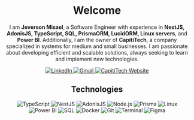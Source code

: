 <h1 align="center">Welcome</h1>

<p align="center">
 I am <strong>Jeverson Misael</strong>, a Software Engineer with experience in <strong>NestJS, AdonisJS, TypeScript, SQL, PrismaORM, LucidORM, Linux servers</strong>, and <strong>Power BI</strong>. Additionally, I am the owner of <strong>CapitiTech</strong>, a company specialized in systems for medium and small businesses. I am passionate about developing efficient and scalable solutions, always seeking to learn and implement new technologies.
</p>

<div align="center">
    <a href="https://www.linkedin.com/in/jeverson-misael-da-cruz-filho-136533262/" target="_blank">
        <img src="https://img.shields.io/badge/LinkedIn-%230A66C2.svg?style=for-the-badge&logo=linkedin&logoColor=white" alt="LinkedIn">
    </a>
    <a href="mailto:jeverson@capititech.com.br" target="_blank">
        <img src="https://img.shields.io/badge/Gmail-%23D14836.svg?style=for-the-badge&logo=gmail&logoColor=white" alt="Gmail">
    </a>
    <a href="https://capititech.com.br/" target="_blank">
        <img src="https://img.shields.io/badge/CapitiTech-000000?style=for-the-badge&logo=google-chrome&logoColor=white" alt="CapitiTech Website">
    </a>
</div>

<h2 align="center">Technologies</h2>

<div align="center">
    <img src="https://img.shields.io/badge/TypeScript-%23007ACC?style=for-the-badge&logo=typescript&logoColor=white" alt="TypeScript">
    <img src="https://img.shields.io/badge/NestJS-%23E0234E?style=for-the-badge&logo=nestjs&logoColor=white" alt="NestJS">
    <img src="https://img.shields.io/badge/Adonis.js-%235A45FF?style=for-the-badge&logo=adonisjs&logoColor=white" alt="AdonisJS">
    <img src="https://img.shields.io/badge/Node.js-%2343853D?style=for-the-badge&logo=node.js&logoColor=white" alt="Node.js">
    <img src="https://img.shields.io/badge/Prisma-2D3748?style=for-the-badge&logo=Prisma&logoColor=white" alt="Prisma">
    <img src="https://img.shields.io/badge/Linux-%23FCC624?style=for-the-badge&logo=linux&logoColor=black" alt="Linux">
    <img src="https://img.shields.io/badge/Power%20BI-F2C811?style=for-the-badge&logo=power-bi&logoColor=black" alt="Power BI">
    <img src="https://img.shields.io/badge/SQL-4479A1?style=for-the-badge&logo=mysql&logoColor=white" alt="SQL">
    <img src="https://img.shields.io/badge/Docker-%232496ED?style=for-the-badge&logo=docker&logoColor=white" alt="Docker">
    <img src="https://img.shields.io/badge/Git-%23F05032?style=for-the-badge&logo=git&logoColor=white" alt="Git">
    <img src="https://img.shields.io/badge/Terminal-%23000000?style=for-the-badge&logo=gnu-bash&logoColor=white" alt="Terminal">
    <img src="https://img.shields.io/badge/Figma-%23F24E1E?style=for-the-badge&logo=figma&logoColor=white" alt="Figma">
</div>
